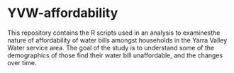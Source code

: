 # YVW-affordability

This repository contains the R scripts used in an analysis to examinesthe nature of affordability of water bills amongst households in the Yarra Valley Water service area. The goal of the study is to understand some of the demographics of those find their water bill unaffordable, and the changes over time. 
